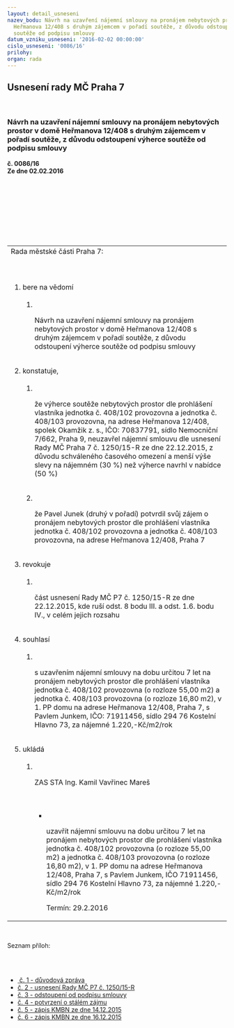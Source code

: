 ```yaml
---
layout: detail_usneseni
nazev_bodu: Návrh na uzavření nájemní smlouvy na pronájem nebytových prostor v domě
  Heřmanova 12/408 s druhým zájemcem v pořadí soutěže, z důvodu odstoupení výherce
  soutěže od podpisu smlouvy
datum_vzniku_usneseni: '2016-02-02 00:00:00'
cislo_usneseni: '0086/16'
prilohy: 
organ: rada
---
```

<div id="ucUsn_pList" class="usn">
	<span><h2>Usnesení rady MČ Praha 7 </h2>
<br></span><div class="standBody">
<span><h3>Návrh na uzavření nájemní smlouvy na pronájem nebytových prostor v domě Heřmanova 12/408 s druhým zájemcem v pořadí soutěže, z důvodu odstoupení výherce soutěže od podpisu smlouvy</h3></span><div class="center">
		<strong>č. 0086/16</strong><br>
	</div>
<div class="center">
		<strong>Ze dne 02.02.2016</strong><br><br>
	</div>
<p><br></p>
<table class="documentProperties tableView">
<br><tbody>
<br><tr>
<br><td>Rada městské části Praha 7:</td>
</tr>
<br><tr>
<br><td>
<br><ol class="urzList_view">
<br><li class="urzClass1">bere na vědomí <br><ol class="urzOlClass">
<br><li class="urzClass2">
<br><p>Návrh na uzavření nájemní smlouvy na pronájem nebytových prostor v domě Heřmanova 12/408 s druhým zájemcem v pořadí soutěže, z důvodu odstoupení výherce soutěže od podpisu smlouvy</p>
</li>
</ol>
<br>
</li>
<li class="urzClass1">konstatuje, <br><ol class="urzOlClass">
<br><li class="urzClass2">
<br><p>že výherce soutěže nebytových prostor dle prohlášení vlastníka jednotka č. 408/102 provozovna a jednotka č. 408/103 provozovna, na adrese Heřmanova 12/408, spolek Okamžik z. s., IČO: 70837791, sídlo Nemocniční 7/662, Praha 9, neuzavřel nájemní smlouvu dle usnesení Rady MČ Praha 7 č. 1250/15-R ze dne 22.12.2015, z důvodu schváleného časového omezení a menší výše slevy na nájemném (30 %) než výherce navrhl v nabídce (50 %)</p>
<br>
</li>
<li class="urzClass2">
<br><p>že Pavel Junek (druhý v pořadí) potvrdil svůj zájem o pronájem nebytových prostor dle prohlášení vlastníka jednotka č. 408/102 provozovna a jednotka č. 408/103 provozovna, na adrese Heřmanova 12/408, Praha 7</p>
</li>
</ol>
<br>
</li>
<li class="urzClass1">revokuje <br><ol class="urzOlClass">
<br><li class="urzClass2">
<br><p>část usnesení Rady MČ P7 č. 1250/15-R ze dne 22.12.2015, kde ruší odst. 8 bodu III. a odst. 1.6. bodu IV., v celém jejich rozsahu</p>
</li>
</ol>
<br>
</li>
<li class="urzClass1">souhlasí <br><ol class="urzOlClass">
<br><li class="urzClass2">
<br><p>s uzavřením nájemní smlouvy na dobu určitou 7 let na pronájem nebytových prostor dle prohlášení vlastníka jednotka č. 408/102 provozovna (o rozloze 55,00 m2) a jednotka č. 408/103 provozovna (o rozloze 16,80 m2), v 1. PP domu na adrese Heřmanova 12/408, Praha 7, s Pavlem Junkem, IČO: 71911456, sídlo 294 76 Kostelní Hlavno 73, za nájemné 1.220,-Kč/m2/rok</p>
</li>
</ol>
<br>
</li>
<li class="urzClass1">ukládá <br><ol class="urzOlClass">
<br><li class="urzClass2">
<br><p>ZAS STA Ing. Kamil Vavřinec Mareš</p>
<br><ul class="urzUlClass">
<br><li class="urzClass3">
<br><p>uzavřít nájemní smlouvu na dobu určitou 7 let na pronájem nebytových prostor dle prohlášení vlastníka jednotka č. 408/102 provozovna (o rozloze 55,00 m2) a jednotka č. 408/103 provozovna (o rozloze 16,80 m2), v 1. PP domu na adrese Heřmanova 12/408, Praha 7, s Pavlem Junkem, IČO 71911456, sídlo 294 76 Kostelní Hlavno 73, za nájemné 1.220,-Kč/m2/rok</p>Termín: 29.2.2016</li>
</ul>
</li>
</ol>
</li>
</ol>
</td>
</tr>
</tbody>
</table>
<br><p>Seznam příloh:</p>
<br><ul>
<br><li>
<a href="/zdroj.aspx?typ=4&amp;Id=70190&amp;sh=1399856405" target="_blank" title="Odkaz na soubor - 23 kB - nové okno"> č. 1 - důvodová zpráva </a><br>
</li>
<li>
<a href="/zdroj.aspx?typ=4&amp;Id=70191&amp;sh=1400023541" target="_blank" title="Odkaz na soubor - 71,5 kB - nové okno">č. 2 - usnesení Rady MČ P7 č. 1250/15-R</a><br>
</li>
<li>
<a href="/zdroj.aspx?typ=4&amp;Id=70192&amp;sh=1399919957" target="_blank" title="Odkaz na soubor - 30,5 kB - nové okno">č. 3 - odstoupení od podpisu smlouvy</a><br>
</li>
<li>
<a href="/zdroj.aspx?typ=4&amp;Id=70193&amp;sh=1400086837" target="_blank" title="Odkaz na soubor - 11,6 kB - nové okno">č. 4 - potvrzení o stálém zájmu </a><br>
</li>
<li>
<a href="/zdroj.aspx?typ=4&amp;Id=70194&amp;sh=1400769941" target="_blank" title="Odkaz na soubor - 478 kB - nové okno">č. 5 - zápis KMBN ze dne 14.12.2015</a><br>
</li>
<li><a href="/zdroj.aspx?typ=4&amp;Id=70195&amp;sh=1399887989" target="_blank" title="Odkaz na soubor - 50,7 kB - nové okno">č. 6 - zápis KMBN ze dne 16.12.2015 </a></li>
</ul>
</div>
</div>